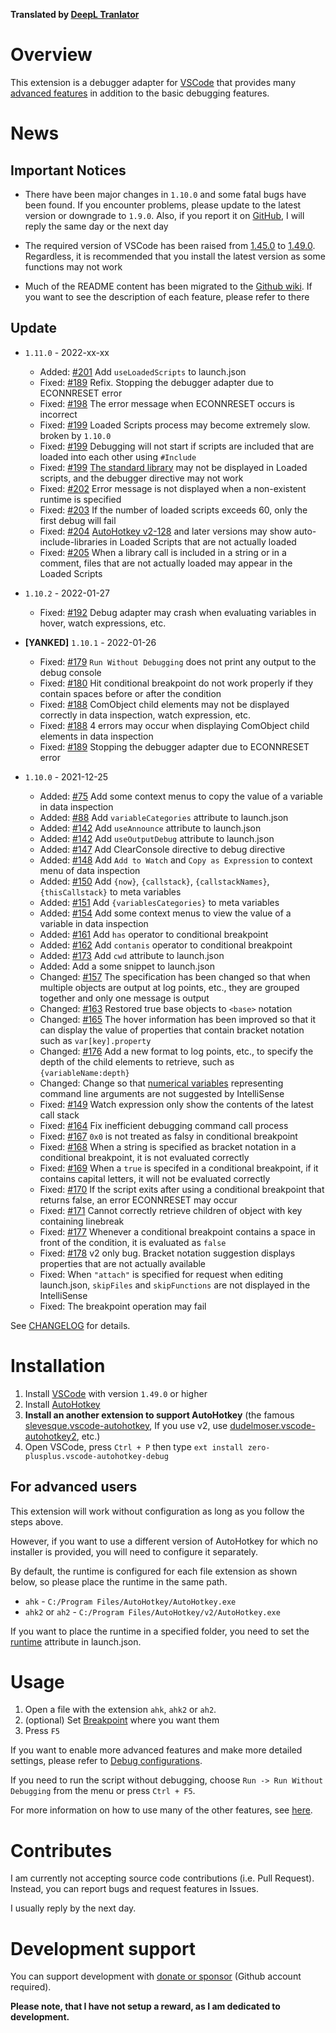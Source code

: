 **Translated by [DeepL Tranlator](https://www.deepl.com/translator)**

# Overview
This extension is a debugger adapter for [VSCode](https://code.visualstudio.com/) that provides many [advanced features](https://github.com/zero-plusplus/vscode-autohotkey-debug/wiki/Features) in addition to the basic debugging features.

# News
## Important Notices
* There have been major changes in `1.10.0` and some fatal bugs have been found. If you encounter problems, please update to the latest version or downgrade to `1.9.0`. Also, if you report it on [GitHub](https://github.com/zero-plusplus/vscode-autohotkey-debug/issues), I will reply the same day or the next day

* The required version of VSCode has been raised from [1.45.0](https://code.visualstudio.com/updates/v1_45) to [1.49.0](https://code.visualstudio.com/updates/v1_49). Regardless, it is recommended that you install the latest version as some functions may not work

* Much of the README content has been migrated to the [Github wiki](https://github.com/zero-plusplus/vscode-autohotkey-debug/wiki). If you want to see the description of each feature, please refer to there

## Update
* `1.11.0` - 2022-xx-xx
    * Added: [#201](https://github.com/zero-plusplus/vscode-autohotkey-debug/issues/201) Add `useLoadedScripts` to launch.json
    * Fixed: [#189](https://github.com/zero-plusplus/vscode-autohotkey-debug/issues/189) Refix. Stopping the debugger adapter due to ECONNRESET error
    * Fixed: [#198](https://github.com/zero-plusplus/vscode-autohotkey-debug/issues/198) The error message when ECONNRESET occurs is incorrect
    * Fixed: [#199](https://github.com/zero-plusplus/vscode-autohotkey-debug/issues/199) Loaded Scripts process may become extremely slow. broken by `1.10.0`
    * Fixed: [#199](https://github.com/zero-plusplus/vscode-autohotkey-debug/issues/199) Debugging will not start if scripts are included that are loaded into each other using `#Include`
    * Fixed: [#199](https://github.com/zero-plusplus/vscode-autohotkey-debug/issues/199) [The standard library](https://www.autohotkey.com/docs/Functions.htm#lib) may not be displayed in Loaded scripts, and the debugger directive may not work
    * Fixed: [#202](https://github.com/zero-plusplus/vscode-autohotkey-debug/issues/202) Error message is not displayed when a non-existent runtime is specified
    * Fixed: [#203](https://github.com/zero-plusplus/vscode-autohotkey-debug/issues/203) If the number of loaded scripts exceeds 60, only the first debug will fail
    * Fixed: [#204](https://github.com/zero-plusplus/vscode-autohotkey-debug/issues/204) [AutoHotkey v2-128](https://www.autohotkey.com/boards/viewtopic.php?f=37&t=2120&sid=e7d43fe09e912b95ab2d1747a47f8bad&start=80#p385995) and later versions may show auto-include-libraries in Loaded Scripts that are not actually loaded
    * Fixed: [#205](https://github.com/zero-plusplus/vscode-autohotkey-debug/issues/205) When a library call is included in a string or in a comment, files that are not actually loaded may appear in the Loaded Scripts

* `1.10.2` - 2022-01-27
    * Fixed: [#192](https://github.com/zero-plusplus/vscode-autohotkey-debug/issues/192) Debug adapter may crash when evaluating variables in hover, watch expressions, etc.

* **[YANKED]** `1.10.1` - 2022-01-26
    * Fixed: [#179](https://github.com/zero-plusplus/vscode-autohotkey-debug/issues/179) `Run Without Debugging` does not print any output to the debug console
    * Fixed: [#180](https://github.com/zero-plusplus/vscode-autohotkey-debug/issues/180) Hit conditional breakpoint do not work properly if they contain spaces before or after the condition
    * Fixed: [#188](https://github.com/zero-plusplus/vscode-autohotkey-debug/issues/188) ComObject child elements may not be displayed correctly in data inspection, watch expression, etc.
    * Fixed: [#188](https://github.com/zero-plusplus/vscode-autohotkey-debug/issues/188) 4 errors may occur when displaying ComObject child elements in data inspection
    * Fixed: [#189](https://github.com/zero-plusplus/vscode-autohotkey-debug/issues/189) Stopping the debugger adapter due to ECONNRESET error


* `1.10.0` - 2021-12-25
    * Added: [#75](https://github.com/zero-plusplus/vscode-autohotkey-debug/issues/75) Add some context menus to copy the value of a variable in data inspection
    * Added: [#88](https://github.com/zero-plusplus/vscode-autohotkey-debug/issues/88) Add `variableCategories` attribute to launch.json
    * Added: [#142](https://github.com/zero-plusplus/vscode-autohotkey-debug/issues/142) Add `useAnnounce` attribute to launch.json
    * Added: [#142](https://github.com/zero-plusplus/vscode-autohotkey-debug/issues/142) Add `useOutputDebug` attribute to launch.json
    * Added: [#147](https://github.com/zero-plusplus/vscode-autohotkey-debug/issues/147) Add ClearConsole directive to debug directive
    * Added: [#148](https://github.com/zero-plusplus/vscode-autohotkey-debug/issues/148) Add `Add to Watch` and `Copy as Expression` to context menu of data inspection
    * Added: [#150](https://github.com/zero-plusplus/vscode-autohotkey-debug/issues/150) Add `{now}`, `{callstack}`, `{callstackNames}`, `{thisCallstack}` to meta variables
    * Added: [#151](https://github.com/zero-plusplus/vscode-autohotkey-debug/issues/151) Add `{variablesCategories}` to meta variables
    * Added: [#154](https://github.com/zero-plusplus/vscode-autohotkey-debug/issues/154) Add some context menus to view the value of a variable in data inspection
    * Added: [#161](https://github.com/zero-plusplus/vscode-autohotkey-debug/issues/161) Add `has` operator to conditional breakpoint
    * Added: [#162](https://github.com/zero-plusplus/vscode-autohotkey-debug/issues/162) Add `contanis` operator to conditional breakpoint
    * Added: [#173](https://github.com/zero-plusplus/vscode-autohotkey-debug/issues/173) Add `cwd` attribute to launch.json
    * Added: Add a some snippet to launch.json
    * Changed: [#157](https://github.com/zero-plusplus/vscode-autohotkey-debug/issues/157) The specification has been changed so that when multiple objects are output at log points, etc., they are grouped together and only one message is output
    * Changed: [#163](https://github.com/zero-plusplus/vscode-autohotkey-debug/issues/163) Restored true base objects to `<base>` notation
    * Changed: [#165](https://github.com/zero-plusplus/vscode-autohotkey-debug/issues/165) The hover information has been improved so that it can display the value of properties that contain bracket notation such as `var[key].property`
    * Changed: [#176](https://github.com/zero-plusplus/vscode-autohotkey-debug/issues/176) Add a new format to log points, etc., to specify the depth of the child elements to retrieve, such as `{variableName:depth}`
    * Changed: Change so that [numerical variables](https://www.autohotkey.com/docs/Variables.htm#CommandLine) representing  command line arguments are not suggested by IntelliSense
    * Fixed: [#149](https://github.com/zero-plusplus/vscode-autohotkey-debug/issues/149) Watch expression only show the contents of the latest call stack
    * Fixed: [#164](https://github.com/zero-plusplus/vscode-autohotkey-debug/issues/164) Fix inefficient debugging command call process
    * Fixed: [#167](https://github.com/zero-plusplus/vscode-autohotkey-debug/issues/167) `0x0` is not treated as falsy in conditional breakpoint
    * Fixed: [#168](https://github.com/zero-plusplus/vscode-autohotkey-debug/issues/168) When a string is specified as bracket notation in a conditional breakpoint, it is not evaluated correctly
    * Fixed: [#169](https://github.com/zero-plusplus/vscode-autohotkey-debug/issues/169) When a `true` is specifed in a conditional breakpoint, if it contains capital letters, it will not be evaluated correctly
    * Fixed: [#170](https://github.com/zero-plusplus/vscode-autohotkey-debug/issues/170) If the script exits after using a conditional breakpoint that returns false, an error ECONNRESET may occur
    * Fixed: [#171](https://github.com/zero-plusplus/vscode-autohotkey-debug/issues/171) Cannot correctly retrieve children of object with key containing linebreak
    * Fixed: [#177](https://github.com/zero-plusplus/vscode-autohotkey-debug/issues/177) Whenever a conditional breakpoint contains a space in front of the condition, it is evaluated as `false`
    * Fixed: [#178](https://github.com/zero-plusplus/vscode-autohotkey-debug/issues/178) v2 only bug. Bracket notation suggestion displays properties that are not actually available
    * Fixed: When `"attach"` is specified for request when editing launch.json, `skipFiles` and `skipFunctions` are not displayed in the IntelliSense
    * Fixed: The breakpoint operation may fail

See [CHANGELOG](CHANGELOG.md) for details.

# Installation
1. Install [VSCode](https://code.visualstudio.com/) with version `1.49.0` or higher
2. Install [AutoHotkey](https://www.autohotkey.com/)
3. **Install an another extension to support AutoHotkey** (the famous [slevesque.vscode-autohotkey](https://marketplace.visualstudio.com/items?itemName=slevesque.vscode-autohotkey), If you use v2, use [dudelmoser.vscode-autohotkey2](https://marketplace.visualstudio.com/items?itemName=dudelmoser.vscode-autohotkey2), etc.)
4. Open VSCode, press `Ctrl + P` then type `ext install zero-plusplus.vscode-autohotkey-debug`

## For advanced users
This extension will work without configuration as long as you follow the steps above.

However, if you want to use a different version of AutoHotkey for which no installer is provided, you will need to configure it separately.

By default, the runtime is configured for each file extension as shown below, so please place the runtime in the same path.
* `ahk` - `C:/Program Files/AutoHotkey/AutoHotkey.exe`
* `ahk2` or `ah2` - `C:/Program Files/AutoHotkey/v2/AutoHotkey.exe`

If you want to place the runtime in a specified folder, you need to set the [runtime](https://github.com/zero-plusplus/vscode-autohotkey-debug/wiki/Launch-Mode) attribute in launch.json.

# Usage
1. Open a file with the extension `ahk`, `ahk2` or `ah2`.
2. (optional) Set [Breakpoint](https://github.com/zero-plusplus/vscode-autohotkey-debug/wiki/Breakpoint) where you want them
3. Press `F5`

If you want to enable more advanced features and make more detailed settings, please refer to [Debug configurations](https://github.com/zero-plusplus/vscode-autohotkey-debug/wiki/Debug-configurations).

If you need to run the script without debugging, choose `Run -> Run Without Debugging` from the menu or press `Ctrl + F5`.

For more information on how to use many of the other features, see [here](https://github.com/zero-plusplus/vscode-autohotkey-debug/wiki).

# Contributes
I am currently not accepting source code contributions (i.e. Pull Request). Instead, you can report bugs and request features in Issues.

I usually reply by the next day.

# Development support
You can support development with [donate or sponsor](https://github.com/sponsors/zero-plusplus) (Github account required).

**Please note, that I have not setup a reward, as I am dedicated to development.**